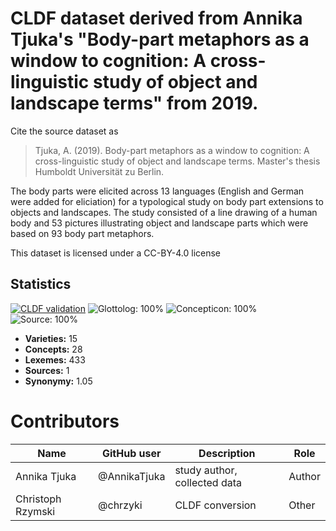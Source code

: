 # CLDF dataset derived from Annika Tjuka's "Body-part metaphors as a window to cognition: A cross-linguistic study of object and landscape terms" from 2019.

Cite the source dataset as

> Tjuka, A. (2019). Body-part metaphors as a window to cognition: A cross-linguistic study of object and landscape terms. Master's thesis Humboldt Universität zu Berlin.


The body parts were elicited across 13 languages (English and German were added for eliciation) for a typological study on body part extensions to objects and landscapes. The study consisted of a line drawing of a human body and 53 pictures illustrating object and landscape parts which were based on 93 body part metaphors.

This dataset is licensed under a CC-BY-4.0 license

## Statistics


[![CLDF validation](https://github.com/cldf-datasets/tjukabodyparts/workflows/CLDF-validation/badge.svg)](https://github.com/cldf-datasets/tjukabodyparts/actions?query=workflow%3ACLDF-validation)
![Glottolog: 100%](https://img.shields.io/badge/Glottolog-100%25-brightgreen.svg "Glottolog: 100%")
![Concepticon: 100%](https://img.shields.io/badge/Concepticon-100%25-brightgreen.svg "Concepticon: 100%")
![Source: 100%](https://img.shields.io/badge/Source-100%25-brightgreen.svg "Source: 100%")

- **Varieties:** 15
- **Concepts:** 28
- **Lexemes:** 433
- **Sources:** 1
- **Synonymy:** 1.05

# Contributors

Name | GitHub user | Description | Role
--- | --- | --- | ---
Annika Tjuka | @AnnikaTjuka | study author, collected data | Author
Christoph Rzymski | @chrzyki | CLDF conversion | Other


